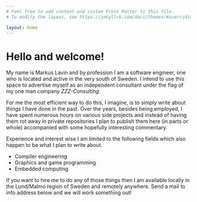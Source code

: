 ```yaml
---
# Feel free to add content and custom Front Matter to this file.
# To modify the layout, see https://jekyllrb.com/docs/themes/#overriding-theme-defaults

layout: home
---
```


# Hello and welcome!

My name is Markus Lavin and by profession I am a software engineer, one who is
located and active in the very south of Sweden. I intend to use this space to
advertise myself as an independent consultant under the flag of my one man
company *ZZZ-Consulting*.

For me the most efficient way to do this, I imagine, is to simply write about
things I have done in the past. Over the years, besides being employed, I have
spent numerous hours on various side projects and instead of having them rot
away in private repositories I plan to publish them here (in parts or whole)
accompanied with some hopefully interesting commentary.

Experience and interest wise I am limited to the following fields which also
happen to be what I plan to write about.

- Compiler engineering
- Graphics and game programming
- Embedded computing

If you want to hire me to do any of those things then I am available locally in
the Lund/Malmo region of Sweden and remotely anywhere. Send a mail to info
address below and we will work something out!
